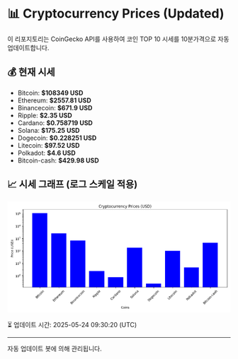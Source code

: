 
# 📊 Cryptocurrency Prices (Updated)

이 리포지토리는 CoinGecko API를 사용하여 코인 TOP 10 시세를 10분가격으로 자동 업데이트합니다.

## 💰 현재 시세
- Bitcoin: **$108349 USD**
- Ethereum: **$2557.81 USD**
- Binancecoin: **$671.9 USD**
- Ripple: **$2.35 USD**
- Cardano: **$0.758719 USD**
- Solana: **$175.25 USD**
- Dogecoin: **$0.228251 USD**
- Litecoin: **$97.52 USD**
- Polkadot: **$4.6 USD**
- Bitcoin-cash: **$429.98 USD**

## 📈 시세 그래프 (로그 스케일 적용)
![Crypto Prices](crypto_prices.png)

⏳ 업데이트 시간: 2025-05-24 09:30:20 (UTC)

---
자동 업데이트 봇에 의해 관리됩니다.
